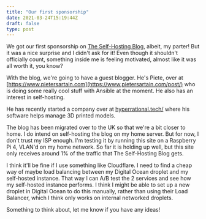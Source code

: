```yaml
---
title: "Our first sponsorship"
date: 2021-03-24T15:19:44Z
draft: false
type: post
---
```


We got our first sponsorship on [The Self-Hosting Blog](https://theselfhostingblog.com), albeit, my parter! But it was a nice surprise and I didn't ask for it!
Even though it shouldn't officially count, something inside me is feeling motivated, almost like it was all worth it, you know?

With the blog, we're going to have a guest blogger. He's Piete, over at [https://www.pietersartain.com](https://www.pietersartain.com/post/) who is doing some really cool stuff with Ansible at the moment. He also has an interest in self-hosting. 

He has recently started a company over at [hyperrational.tech/](https://www.hyperrational.tech/) where his software helps manage 3D printed models.

The blog has been migrated over to the UK so that we're a bit closer to home. I do intend on self-hosting the blog on my home server. But for now, I don't trust my ISP enough. I'm testing it by running this site on a Raspberry Pi 4, VLAN'd on my home network. So far it is holding up well, but this site only receives around 1% of the traffic that The Self-Hosting Blog gets.

I think it'll be fine if I use something like Cloudflare. I need to find a cheap way of maybe load balancing between my Digital Ocean droplet and my self-hosted instance. That way I can A/B test the 2 services and see how my self-hosted instance performs. I think I might be able to set up a new droplet in Digital Ocean to do this manually, rather than using their Load Balancer, which I think only works on internal networked droplets.

Something to think about, let me know if you have any ideas!

